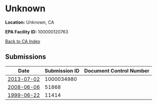 # Unknown

**Location:** Unknown, CA

**EPA Facility ID:** 100000120763

[Back to CA Index](../../index.md)

## Submissions

| Date | Submission ID | Document Control Number |
|------|--------------|-------------------------|
| [2013-07-02](submissions/1000034980.md) | 1000034980 |  |
| [2008-06-06](submissions/51868.md) | 51868 |  |
| [1999-06-22](submissions/11414.md) | 11414 |  |
